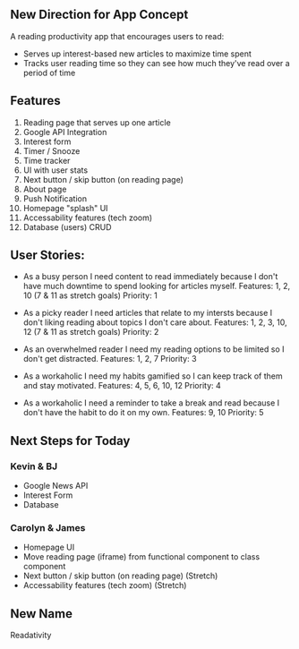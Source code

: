 ## New Direction for App Concept
A reading productivity app that encourages users to read:
* Serves up interest-based new articles to maximize time spent
* Tracks user reading time so they can see how much they've read over a period of time

## Features
1. Reading page that serves up one article
2. Google API Integration
3. Interest form
4. Timer / Snooze
5. Time tracker
6. UI with user stats
7. Next button / skip button (on reading page)
8. About page
9. Push Notification
10. Homepage "splash" UI
11. Accessability features (tech zoom)
12. Database (users) CRUD

## User Stories:
* As a busy person I need content to read immediately because I don't have much downtime to spend looking for articles myself.
  Features: 1, 2, 10 (7 & 11 as stretch goals)
  Priority: 1
  
* As a picky reader I need articles that relate to my intersts because I don't liking reading about topics I don't care about.
  Features: 1, 2, 3, 10, 12 (7 & 11 as stretch goals)
  Priority: 2
  
* As an overwhelmed reader I need my reading options to be limited so I don't get distracted.
  Features: 1, 2, 7
  Priority: 3
  
* As a workaholic I need my habits gamified so I can keep track of them and stay motivated.
  Features: 4, 5, 6, 10, 12
  Priority: 4
  
* As a workaholic I need a reminder to take a break and read because I don't have the habit to do it on my own.
  Features: 9, 10
  Priority: 5

## Next Steps for Today

### Kevin & BJ
* Google News API
* Interest Form
* Database

### Carolyn & James
* Homepage UI
* Move reading page (iframe) from functional component to class component
* Next button / skip button (on reading page) (Stretch)
* Accessability features (tech zoom) (Stretch)

## New Name
Readativity

